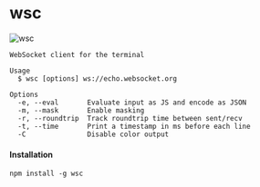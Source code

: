 # wsc

![wsc](https://cloud.githubusercontent.com/assets/817212/17082515/f71c2b5c-5135-11e6-8600-aa096bbeea65.png)

```
WebSocket client for the terminal

Usage
  $ wsc [options] ws://echo.websocket.org

Options
  -e, --eval       Evaluate input as JS and encode as JSON
  -m, --mask       Enable masking
  -r, --roundtrip  Track roundtrip time between sent/recv
  -t, --time       Print a timestamp in ms before each line
  -C               Disable color output
```

#### Installation

```
npm install -g wsc
```
